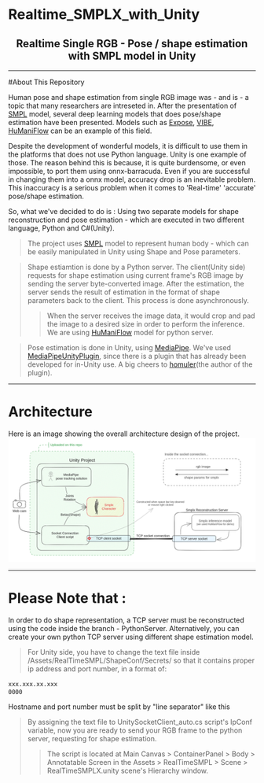 # Realtime_SMPLX_with_Unity
<h2 align="center">
Realtime Single RGB - Pose / shape estimation with SMPL model in Unity
</h2>

------------
#About This Repository

Human pose and shape estimation from single RGB image was - and is - a topic that many researchers are intreseted in.
After the presentation of [SMPL](https://github.com/vchoutas/smplx) model, several deep learning models that does pose/shape estimation have been presented.
Models such as [Expose](https://github.com/vchoutas/expose), [VIBE](https://github.com/mkocabas/VIBE), [HuManiFlow](https://github.com/akashsengupta1997/HuManiFlow) can be an example of this field.

Despite the development of wonderful models, it is difficult to use them in the platforms that does not use Python language. Unity is one example of those.
The reason behind this is because, it is quite burdensome, or even impossible, to port them using onnx-barracuda.
Even if you are successful in changing them into a onnx model, accuracy drop is an inevitable problem. This inaccuracy is a serious problem when it comes to 'Real-time' 'accurate' pose/shape estimation.

So, what we've decided to do is : Using two separate models for shape reconstruction and pose estimation - which are executed in two different language, Python and C#(Unity).
> The project uses [SMPL](https://github.com/vchoutas/smplx) model to represent human body - which can be easily manipulated in Unity using Shape and Pose parameters.

> Shape estiamtion is done by a Python server. The client(Unity side) requests for shape estimation using current frame's RGB image by sending the server byte-converted image. After the estimation, the server sends the result of estimation in the format of shape parameters back to the client. This process is done asynchronously.
> > When the server receives the image data, it would crop and pad the image to a desired size in order to perform the inference.
> > We are using [HuManiFlow](https://github.com/akashsengupta1997/HuManiFlow) model for python server.

> Pose estimation is done in Unity, using [MediaPipe](https://developers.google.com/mediapipe). We've used [MediaPipeUnityPlugin](https://github.com/homuler/MediaPipeUnityPlugin), since there is a plugin that has already been developed for in-Unity use.
A big cheers to [homuler](https://ko-fi.com/homuler)(the author of the plugin).


--------------
# Architecture
Here is an image showing the overall architecture design of the project.
![architecture.png](readmeImg%2Farchitecture.png)

--------------
# Please Note that :
In order to do shape representation, a TCP server must be reconstructed using the code inside the branch - PythonServer.
Alternatively, you can create your own python TCP server using different shape estimation model.

> For Unity side, you have to change the text file inside /Assets/RealTimeSMPL/ShapeConf/Secrets/ so that it contains proper ip address and port number, in a format of:
```text
xxx.xxx.xx.xxx
0000
```
Hostname and port number must be split by "line separator" like this
> By assigning the text file to UnitySocketClient_auto.cs script's IpConf variable, now you are ready to send your RGB frame to the python server, requesting for shape estimation.
> > The script is located at
    Main Canvas > ContainerPanel > Body > Annotatable Screen
in the Assets > RealTimeSMPL > Scene > RealTimeSMPLX.unity scene's Hierarchy window.
